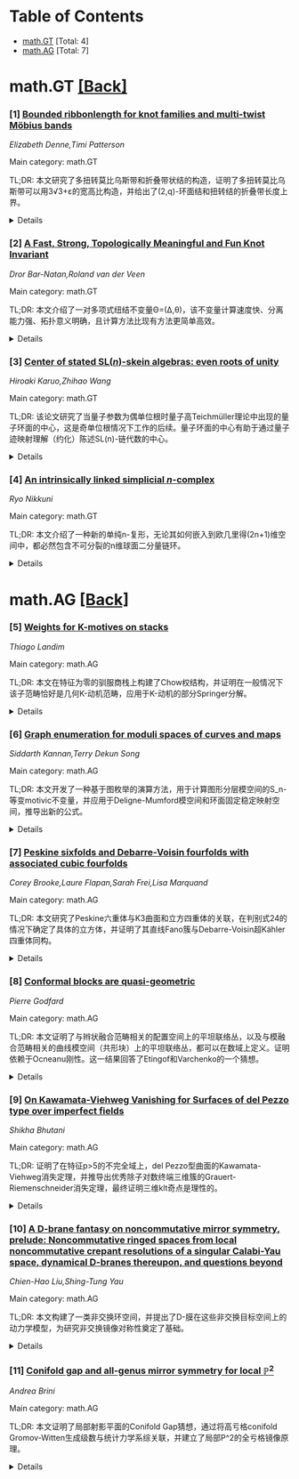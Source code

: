 <div id=toc></div>

# Table of Contents

- [math.GT](#math.GT) [Total: 4]
- [math.AG](#math.AG) [Total: 7]


<div id='math.GT'></div>

# math.GT [[Back]](#toc)

### [1] [Bounded ribbonlength for knot families and multi-twist Möbius bands](https://arxiv.org/abs/2509.18370)
*Elizabeth Denne,Timi Patterson*

Main category: math.GT

TL;DR: 本文研究了多扭转莫比乌斯带和折叠带状结的构造，证明了多扭转莫比乌斯带可以用3√3+ε的宽高比构造，并给出了(2,q)-环面结和扭转结的折叠带长度上界。


<details>
  <summary>Details</summary>
Motivation: 研究如何用矩形纸条构造多扭转莫比乌斯带和折叠带状结，并探索带状结长度与交叉数之间的关系。

Method: 使用几何构造方法，通过分析纸条的折叠和扭转过程，建立数学模型来计算最优构造参数。

Result: 多扭转莫比乌斯带可用3√3+ε宽高比构造；(2,q)-环面结折叠带长度≤13.86；扭转结折叠带长度≤17.59。

Conclusion: 这些结果为带状结长度与交叉数关系问题提供了下界，证明了α=0时存在常数c使得c·Cr(K)^α ≤ Rib([K])成立。

Abstract: Take a thin, rectangular strip of paper, add in an odd number of half-twists,
then join the ends together. This gives a multi-twist paper M\"obius band. We
prove that any multi-twist paper M\"obius band can be constructed so the aspect
ratio of the rectangle is $3\sqrt{3}+\epsilon$ for any $\epsilon>0$. We could
also take the thin, rectangular strip of paper and tie a knot in it, then join
the ends and fold flat in the plane. This creates a folded ribbon knot. We
apply the techniques used to prove the multi-twist paper M\"obius band result
to $(2,q)$ torus knots and twist knots. We prove that any $(2,q)$-torus knot
can be constructed so that the folded ribbonlength $\leq 13.86$. We prove that
any twist knot can be constructed so that the folded ribbonlength is $\leq
17.59$. Both of these results give the lower bound for the ribbonlength
crossing number problem which relates the infimal folded ribbonlength of a knot
type $[K]$ to its crossing number $\text{Cr}(K)$. That is, we have shown
$\alpha=0$ in the equation $c\cdot \text{Cr}(K)^\alpha \leq \text{Rib}([K])$,
where $c$ is a constant.

</details>


### [2] [A Fast, Strong, Topologically Meaningful and Fun Knot Invariant](https://arxiv.org/abs/2509.18456)
*Dror Bar-Natan,Roland van der Veen*

Main category: math.GT

TL;DR: 本文介绍了一对多项式纽结不变量Θ=(Δ,θ)，该不变量计算速度快、分离能力强、拓扑意义明确，且计算方法比现有方法更简单高效。


<details>
  <summary>Details</summary>
Motivation: 开发一个既能在理论上和实践中快速计算，又具有强大分离能力，同时具有明确拓扑意义的纽结不变量。

Method: 使用简化的公式和证明方法构建多项式纽结不变量Θ=(Δ,θ)，其中Δ是Alexander多项式，θ是基于Ohtsuki等人研究的改进版本。

Result: 该不变量可以在多项式时间内计算，能够处理超过300个交叉点的随机纽结，分离能力远超双曲体积、HOMFLY-PT多项式和Khovanov同调的组合。

Conclusion: Θ不变量是一个计算高效、分离能力强、拓扑意义明确的优秀纽结不变量，其简化方法使得在大规模纽结上的计算成为可能。

Abstract: In this paper we discuss a pair of polynomial knot invariants
$\Theta=(\Delta,\theta)$ which is:
  * Theoretically and practically fast: $\Theta$ can be computed in polynomial
time. We can compute it in full on random knots with over 300 crossings, and
its evaluation at simple rational numbers on random knots with over 600
crossings.
  * Strong: Its separation power is much greater than the hyperbolic volume,
the HOMFLY-PT polynomial and Khovanov homology (taken together) on knots with
up to 15 crossings (while being computable on much larger knots).
  * Topologically meaningful: It likely gives a genus bound, and there are
reasons to hope that it would do more.
  * Fun: Scroll to Figures 1.1-1.4, 3.1, and 6.2.
  $\Delta$ is merely the Alexander polynomial. $\theta is$ almost certainly
equal to an invariant that was studied extensively by Ohtsuki, continuing
Rozansky, Kricker, and Garoufalidis. Yet our formulas, proofs, and programs are
much simpler and enable its computation even on very large knots.

</details>


### [3] [Center of stated $\mathrm{SL}(n)$-skein algebras: even roots of unity](https://arxiv.org/abs/2509.18950)
*Hiroaki Karuo,Zhihao Wang*

Main category: math.GT

TL;DR: 该论文研究了当量子参数为偶单位根时量子高Teichmüller理论中出现的量子环面的中心，这是奇单位根情况下工作的后续。量子环面的中心有助于通过量子迹映射理解（约化）陈述SL(n)-链代数的中心。


<details>
  <summary>Details</summary>
Motivation: 研究偶单位根情况下量子环面的中心结构，以完善量子高Teichmüller理论中对量子环面中心的理解，并为理解陈述SL(n)-链代数的中心提供工具。

Method: 使用量子迹映射方法分析量子环面的中心结构，计算量子环面的PI-度，并给出反对称整数矩阵的矩阵分解。

Result: 计算了量子环面的PI-度，发现其与（约化）陈述SL(n)-链代数的PI-度相同，并给出了量子环面的反对称整数矩阵的矩阵分解。

Conclusion: 该研究扩展了量子高Teichmüller理论中对量子环面中心的理解，为偶单位根情况提供了完整的分析框架，并通过量子迹映射建立了与陈述SL(n)-链代数的联系。

Abstract: We describe the center of quantum tori appearing in quantum higher
Teichm\"uller theory when the quantum parameter is an even root of unity. This
is a subsequent of the work in the odd roots of unity case. The centers of the
quantum tori help to understand those of (reduced) stated
$\mathrm{SL}(n)$-skein algebras via quantum trace maps. Moreover, we compute
the PI-degree of the quantum tori, which are the same with those of (reduced)
stated $\mathrm{SL}(n)$-skein algebras. As corollaries, we give matrix
decompositions for anti-symmetric integer matrices for the quantum tori.

</details>


### [4] [An intrinsically linked simplicial $n$-complex](https://arxiv.org/abs/2509.19050)
*Ryo Nikkuni*

Main category: math.GT

TL;DR: 本文介绍了一种新的单纯n-复形，无论其如何嵌入到欧几里得(2n+1)维空间中，都必然包含不可分裂的n维球面二分量链环。


<details>
  <summary>Details</summary>
Motivation: Lovász-Schrijver、Taniyama和Skopenkov之前已经提供了类似的例子，本文旨在通过更简单的方法构造新的此类复形。

Method: 使用分段线性拓扑的简单论证和van Kampen-Flores定理的应用，并通过图上的△Y-交换的高维推广来构造更多此类复形。

Result: 成功构造了新的单纯n-复形，证明了其在任何嵌入到(2n+1)维欧几里得空间时都必然包含不可分裂的n维球面链环。

Conclusion: 本文提供了一种构造必然包含不可分裂链环的单纯复形的新方法，扩展了该领域的研究成果。

Abstract: For any positive integer $n$, Lov\'{a}sz-Schrijver, Taniyama and Skopenkov
provided examples of simplicial $n$-complexes that inevitably contain a
nonsplittable two-component link of $n$-spheres, no matter how they are
embedded into the Euclidean $(2n+1)$-space. In this paper, we introduce a new
example of such a simplicial $n$-complex through a simple argument in piecewise
linear topology and an application of the van Kampen--Flores theorem.
Furthermore, we demonstrate the existence of additional such complexes through
higher dimensional generalizations of the $\triangle Y$-exchange on graphs.

</details>


<div id='math.AG'></div>

# math.AG [[Back]](#toc)

### [5] [Weights for $\mathrm{K}$-motives on stacks](https://arxiv.org/abs/2509.18281)
*Thiago Landim*

Main category: math.AG

TL;DR: 本文在特征为零的驯服商栈上构建了Chow权结构，并证明在一般情况下该子范畴恰好是几何K-动机范畴，应用于K-动机的部分Springer分解。


<details>
  <summary>Details</summary>
Motivation: 研究K-动机在商栈上的结构性质，特别是构建权结构并探索其几何意义，为Springer分解等应用提供理论基础。

Method: 在Hoyois定义的驯服商栈K-动机范畴中，构造Chow权结构，并通过理论分析确定几何K-动机的精确范畴。

Result: 成功构建了Chow权结构，证明了在一般条件下该子范畴与几何K-动机范畴的一致性，并实现了部分Springer分解。

Conclusion: 该工作为K-动机理论在栈上的发展提供了重要工具，Chow权结构的建立和几何范畴的刻画为后续几何应用奠定了基础。

Abstract: We construct the Chow weight structure on a full subcategory of the category
of $\mathrm{K}$-motives over a tame quotient stack in characteristic zero as
defined by Hoyois. We also prove that in a quite general case, this full
subcategory is exactly the category of geometric $\mathrm{K}$-motives. We apply
this to give a partial Springer decomposition in the context of
$\mathrm{K}$-motives.

</details>


### [6] [Graph enumeration for moduli spaces of curves and maps](https://arxiv.org/abs/2509.18298)
*Siddarth Kannan,Terry Dekun Song*

Main category: math.AG

TL;DR: 本文开发了一种基于图枚举的演算方法，用于计算图形分层模空间的S_n-等变motivic不变量，并应用于Deligne-Mumford模空间和环面固定稳定映射空间，推导出新的公式。


<details>
  <summary>Details</summary>
Motivation: 研究图形分层模空间的S_n-等变motivic不变量，特别是Deligne-Mumford模空间和环面固定稳定映射空间，以推导新的数学公式。

Method: 使用基于图枚举的演算方法，引入Pólya-Petersen特征（一种图的特征值），该特征值在wreath积对称函数代数中取值，并研究该代数的组合和表示论性质。

Result: 证明了该代数可以视为多项式函子范畴的Grothendieck环，并推导出仅涉及普通对称函数和混合Hodge结构的Grothendieck环的公式。

Conclusion: 通过引入Pólya-Petersen特征和wreath积对称函数代数，成功推导了图形分层模空间的motivic不变量公式，为相关数学领域提供了新的工具和结果。

Abstract: We develop a calculus based on graph enumeration for calculating
$S_n$-equivariant motivic invariants of graphically stratified moduli spaces.
We apply our theory to the Deligne--Mumford moduli space
$\overline{\mathcal{M}}_{g, n}$ and to the space of torus-fixed stable maps
$\overline{\mathcal{M}}_{g, n}(X, \beta)^{\mathbb{C}^\star}$ when the target
$X$ admits an appropriate $\mathbb{C}^\star$-action, deriving new formulas in
each case. A key role is played by the P\'olya--Petersen character of a graph,
which enriches P\'olya's classical cycle index polynomial. This character is
valued in an algebra $\Lambda^{[2]}$ of wreath product symmetric functions,
which we study from combinatorial and representation--theoretic perspectives.
We prove that this algebra may be viewed as the Grothendieck ring of the
category of polynomial functors which take symmetric sequences of vector spaces
to vector spaces, building on foundational work of Macdonald. This leads to a
plethystic action of $\Lambda^{[2]}$ on the ring $\Lambda$ of ordinary
symmetric functions. Using this action, we derive our formulas, which
ultimately involve only ordinary symmetric functions and the Grothendieck ring
of mixed Hodge structures.

</details>


### [7] [Peskine sixfolds and Debarre-Voisin fourfolds with associated cubic fourfolds](https://arxiv.org/abs/2509.18339)
*Corey Brooke,Laure Flapan,Sarah Frei,Lisa Marquand*

Main category: math.AG

TL;DR: 本文研究了Peskine六重体与K3曲面和立方四重体的关联，在判别式24的情况下确定了具体的立方体，并证明了其直线Fano簇与Debarre-Voisin超Kähler四重体同构。


<details>
  <summary>Details</summary>
Motivation: 探讨Peskine六重体与K3曲面和立方四重体之间的数值关联条件，特别是在判别式24情况下的具体关联。

Method: 开发了Peskine六重体与K3曲面和立方四重体关联的概念，并分析了数值条件。在判别式24的情况下，通过具体识别立方体来验证关联。

Result: 在判别式24的情况下，成功识别了具体的立方四重体，并证明了其直线Fano簇与Debarre-Voisin超Kähler四重体同构。

Conclusion: 研究确认了Peskine六重体与K3曲面和立方四重体在特定数值条件下的关联，特别是在判别式24的情况下，这种关联具有明确的几何对应关系。

Abstract: We develop the notion of Peskine sixfolds with associated K3 surfaces and
cubic fourfolds and work out numerical conditions for when these associations
occur. In discriminant 24, the first family for which there is an associated
cubic fourfold, we identify the cubic explicitly. Moreover, we prove that in
this case the Fano variety of lines of the cubic fourfold is isomorphic to the
associated Debarre-Voisin hyperk\"ahler fourfold.

</details>


### [8] [Conformal blocks are quasi-geometric](https://arxiv.org/abs/2509.18393)
*Pierre Godfard*

Main category: math.AG

TL;DR: 本文证明了与辫状融合范畴相关的配置空间上的平坦联络丛，以及与模融合范畴相关的曲线模空间（共形块）上的平坦联络丛，都可以在数域上定义。证明依赖于Ocneanu刚性。这一结果回答了Etingof和Varchenko的一个猜想。


<details>
  <summary>Details</summary>
Motivation: 研究辫状融合范畴和模融合范畴相关的平坦联络丛是否可以在数域上定义，以验证Etingof和Varchenko的猜想。

Method: 利用Ocneanu刚性理论来证明这些丛及其平坦联络可以在数域上定义。

Result: 证明了这些丛确实可以在数域上定义，并且对于固定的辫状或模范畴，所有相关的平坦联络丛及其兼容性（即辫状或模函子）都可以在同一个数域上定义。

Conclusion: 该研究成功验证了Etingof和Varchenko的猜想，为辫状融合范畴和模融合范畴的算术性质提供了重要结果。

Abstract: We prove that the bundles with flat connections on configuration spaces
associated to braided fusion categories, as well as the bundles with flat
connections on moduli spaces of curves (conformal blocks) associated to modular
fusion categories, are defined over number fields. The proof relies on Ocneanu
rigidity. This result answers a conjecture of Etingof and Varchenko.
Furthermore, we show that for a fixed braided or modular category, all the
associated bundles with flat connections and their compatibilities (i.e., the
braided or modular functor) can be defined over the same number field.

</details>


### [9] [On Kawamata-Viehweg Vanishing for Surfaces of del Pezzo type over imperfect fields](https://arxiv.org/abs/2509.18397)
*Shikha Bhutani*

Main category: math.AG

TL;DR: 证明了在特征p>5的不完全域上，del Pezzo型曲面的Kawamata-Viehweg消失定理，并推导出优秀除子对数终端三维簇的Grauert-Riemenschneider消失定理，最终证明三维klt奇点是理性的。


<details>
  <summary>Details</summary>
Motivation: 研究在正特征代数几何中的消失定理和奇点理论，特别是在不完全域和优秀环的设置下，推广经典结果到更一般的基域。

Method: 通过证明del Pezzo型曲面在特征p>5不完全域上的Kawamata-Viehweg消失定理，然后将其应用于三维优秀除子对数终端簇，最终推导出三维klt奇点的理性性质。

Result: 成功建立了在特征p>5条件下的消失定理，并证明了三维klt奇点在这种设置下是理性的，这推广了特征零的经典结果。

Conclusion: 该工作为正特征代数几何中的奇点理论提供了重要工具，特别是在不完全域和优秀环的背景下，为后续研究奠定了基础。

Abstract: We prove the Kawamata-Viehweg vanishing theorem for surfaces of del Pezzo
type over imperfect fields of characteristic $p > 5$. As a consequence, we
deduce the Grauert-Riemenschneider vanishing theorem for excellent divisorial
log terminal threefolds whose closed points have (possibly imperfect) residue
fields of positive characteristic $p > 5$. Finally, under this setup, we show
that three-dimensional klt singularities are rational.

</details>


### [10] [A D-brane fantasy on noncommutative mirror symmetry, prelude: Noncommutative ringed spaces from local noncommutative crepant resolutions of a singular Calabi-Yau space, dynamical D-branes thereupon, and questions beyond](https://arxiv.org/abs/2509.19211)
*Chien-Hao Liu,Shing-Tung Yau*

Main category: math.AG

TL;DR: 本文构建了一类非交换环空间，并提出了D-膜在这些非交换目标空间上的动力学模型，为研究非交换镜像对称性奠定了基础。


<details>
  <summary>Details</summary>
Motivation: 受D-膜幻想的驱动，即非交换Calabi-Yau空间之间的镜像对称性可能通过超对称D-膜世界体积量子场理论的不同实现来实现，类似于弦世界表面对（交换）Calabi-Yau流形之间镜像对称性的作用。

Method: 通过粘合Gorenstein孤立奇点的局部非交换crepant解构，构建了一类在带有边角的C^∞流形上投影的非交换环空间。D-膜在这些非交换目标空间上的动力学实现为从带有基本模和连接∇的Azumaya流形到目标空间的映射/态射，并通过[L-Y4]中发展的基本非交换微分计算给出了∇调整动能的概念。

Result: 提出了一个与非交换空间上动态D-膜平行的作用泛函，类似于交换目标空间上基本玻色弦的Polyakov作用泛函。

Conclusion: 这为实现在非交换镜像对称性上的D-膜幻想建立了一个基本舞台，并在讨论中提出了进一步的问题。

Abstract: In contrast to the world-sheet of a fundamental string, the world-volume of
stacked D-branes carries an Azumaya noncommutative structure ([L-Y1: Sec.\ 2]
(D(1))), allowing it to directly serve as a probe into noncommutative
target-spaces. This feature leads to a D-brane fantasy: {\it Noncommutative
Mirror Symmetry between noncommutative Calabi-Yau spaces may be realized as
different realizations of a supersymmetric D-brane world-volume quantum field
theory exactly like the string world-sheet aspect for Mirror Symmetry between
(commutative) Calabi-Yau manifolds}. Driven by this fantasy, in the current
notes a class of noncommutative ringed spaces shadowing over a
$C^\infty$-manifold with corners are constructed from gluing local
noncommutative crepant resolutions of Gorenstein isolated singularities.
Dynamical D-branes on such noncommutative target-spaces are realized as
maps/morphisms from an Azumaya manifold with a fundamental module with a
connection $\nabla$ thereto. The notion of $\nabla$-adjusted kinetic energy for
such a map is given via the basic noncommutative differential calculus
developed earlier in [L-Y4] (D(11.1)). This provides an action functional for
dynamical D-branes on such noncommutative spaces in parallel to the Polyakov
action functional for fundamental bosonic strings on a commutative
target-space. This sets up a basic stage to begin with for the realization of
the D-brane fantasy on Noncommutative Mirror Symmetry. Questions beyond are
sampled along the discussion.

</details>


### [11] [Conifold gap and all-genus mirror symmetry for local $\mathbb{P}^2$](https://arxiv.org/abs/2509.19298)
*Andrea Brini*

Main category: math.AG

TL;DR: 本文证明了局部射影平面的Conifold Gap猜想，通过将高亏格conifold Gromov-Witten生成级数与统计力学系综关联，并建立了局部P^2的全亏格镜像原理。


<details>
  <summary>Details</summary>
Motivation: Conifold Gap猜想断言Calabi-Yau三维流形在其conifold轨迹附近的Gromov-Witten势的极性部分具有由Barnes G-函数对数描述的普适表达式。本文旨在证明该猜想对于局部射影平面的情况。

Method: 将局部P^2的高亏格conifold Gromov-Witten生成级数与正半线上排斥粒子统计力学系综的热力学相关联，并通过直接积分BCOV全纯异常方程建立全亏格镜像原理。

Result: 成功证明了局部射影平面的Conifold Gap猜想，并作为推论建立了局部P^2的全亏格镜像原理。

Conclusion: 该工作不仅验证了Conifold Gap猜想在局部射影平面情况下的正确性，还通过统计力学方法为高亏格Gromov-Witten理论提供了新的联系和计算工具。

Abstract: The Conifold Gap Conjecture asserts that the polar part of the Gromov-Witten
potential of a Calabi-Yau threefold near its conifold locus has a universal
expression described by the logarithm of the Barnes $G$-function. In this
paper, I prove the Conifold Gap Conjecture for the local projective plane. The
proof relates the higher genus conifold Gromov-Witten generating series of
local $\mathbb{P}^2$ to the thermodynamics of a certain statistical mechanical
ensemble of repulsive particles on the positive half-line. As a corollary, this
establishes the all-genus mirror principle for local $\mathbb{P}^2$ through the
direct integration of the BCOV holomorphic anomaly equations.

</details>
